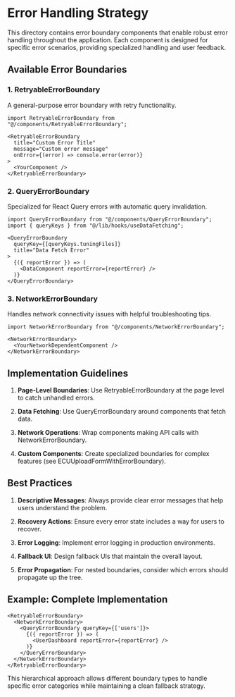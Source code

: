 # Error Handling Strategy

This directory contains error boundary components that enable robust error handling throughout the application. Each component is designed for specific error scenarios, providing specialized handling and user feedback.

## Available Error Boundaries

### 1. RetryableErrorBoundary

A general-purpose error boundary with retry functionality.

```tsx
import RetryableErrorBoundary from "@/components/RetryableErrorBoundary";

<RetryableErrorBoundary
  title="Custom Error Title"
  message="Custom error message"
  onError={(error) => console.error(error)}
>
  <YourComponent />
</RetryableErrorBoundary>
```

### 2. QueryErrorBoundary

Specialized for React Query errors with automatic query invalidation.

```tsx
import QueryErrorBoundary from "@/components/QueryErrorBoundary";
import { queryKeys } from "@/lib/hooks/useDataFetching";

<QueryErrorBoundary
  queryKey={[queryKeys.tuningFiles]}
  title="Data Fetch Error"
>
  {({ reportError }) => (
    <DataComponent reportError={reportError} />
  )}
</QueryErrorBoundary>
```

### 3. NetworkErrorBoundary

Handles network connectivity issues with helpful troubleshooting tips.

```tsx
import NetworkErrorBoundary from "@/components/NetworkErrorBoundary";

<NetworkErrorBoundary>
  <YourNetworkDependentComponent />
</NetworkErrorBoundary>
```

## Implementation Guidelines

1. **Page-Level Boundaries**: Use RetryableErrorBoundary at the page level to catch unhandled errors.

2. **Data Fetching**: Use QueryErrorBoundary around components that fetch data.

3. **Network Operations**: Wrap components making API calls with NetworkErrorBoundary.

4. **Custom Components**: Create specialized boundaries for complex features (see ECUUploadFormWithErrorBoundary).

## Best Practices

1. **Descriptive Messages**: Always provide clear error messages that help users understand the problem.

2. **Recovery Actions**: Ensure every error state includes a way for users to recover.

3. **Error Logging**: Implement error logging in production environments.

4. **Fallback UI**: Design fallback UIs that maintain the overall layout.

5. **Error Propagation**: For nested boundaries, consider which errors should propagate up the tree.

## Example: Complete Implementation

```tsx
<RetryableErrorBoundary>
  <NetworkErrorBoundary>
    <QueryErrorBoundary queryKey={['users']}>
      {({ reportError }) => (
        <UserDashboard reportError={reportError} />
      )}
    </QueryErrorBoundary>
  </NetworkErrorBoundary>
</RetryableErrorBoundary>
```

This hierarchical approach allows different boundary types to handle specific error categories while maintaining a clean fallback strategy. 